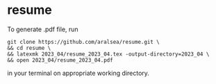 # resume
To generate .pdf file, run
``` shell
git clone https://github.com/aralsea/resume.git \
&& cd resume \
&& latexmk 2023_04/resume_2023_04.tex -output-directory=2023_04 \
&& open 2023_04/resume_2023_04.pdf
```
in your terminal on appropriate working directory.
